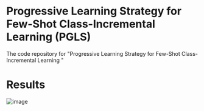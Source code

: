 # Progressive Learning Strategy for Few-Shot Class-Incremental Learning (PGLS)

The code repository for "Progressive Learning Strategy for Few-Shot Class-Incremental Learning "

# Results
![image](https://github.com/MLMIP/PGLS/assets/67742308/929b9c97-a644-4e84-bdd2-f897ac13489a)
